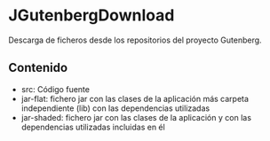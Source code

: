 # JGutenbergDownload
Descarga de ficheros desde los repositorios del proyecto Gutenberg.

## Contenido
+ src: Código fuente
+ jar-flat: fichero jar con las clases de la aplicación más carpeta independiente (lib) con las dependencias utilizadas
+ jar-shaded: fichero jar con las clases de la aplicación y con las dependencias utilizadas incluidas en él
